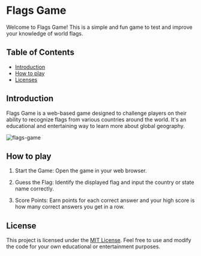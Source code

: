 # Flags Game
Welcome to Flags Game! This is a simple and fun game to test and improve your knowledge of world flags.

## Table of Contents

- [Introduction](#introduction) 
- [How to play](#how-to-play) 
- [Licenses](#licenses) 




## Introduction
Flags Game is a web-based game designed to challenge players on their ability to recognize flags from various countries around the world. It's an educational and entertaining way to learn more about global geography.

![flags-game](https://i.ibb.co/WHgW8kn/game.png" )

## How to play

1. Start the Game:
Open the game in your web browser.

2. Guess the Flag:
Identify the displayed flag and input the country or state name correctly.

3. Score Points:
Earn points for each correct answer and your high score is how many correct answers you get in a row.

## License
This project is licensed under the [MIT License](LISENSE). Feel free to use and modify the code for your own educational or entertainment purposes.
